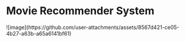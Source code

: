 <h1>Movie Recommender System</h1>
![image](https://github.com/user-attachments/assets/8567d421-ce05-4b27-a63b-a65a6141bf61)
